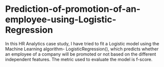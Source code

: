 # Prediction-of-promotion-of-an-employee-using-Logistic-Regression

In this HR Analytics case study, I have tried to fit a Logistic model using the Machine Learning algorithm- LogisticRegression(), which predicts whether an employee of a company will be promoted or not based on the different independent features. The metric used to evaluate the model is f-score. 
